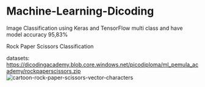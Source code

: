 # Machine-Learning-Dicoding
Image Classification using Keras and TensorFlow multi class and have model accuracy 95,83%

Rock Paper Scissors Classification

datasets: https://dicodingacademy.blob.core.windows.net/picodiploma/ml_pemula_academy/rockpaperscissors.zip
![cartoon-rock-paper-scissors-vector-characters](https://user-images.githubusercontent.com/61892969/83597672-18e9b880-a592-11ea-81fe-4a59ef8ba9f9.jpg)

